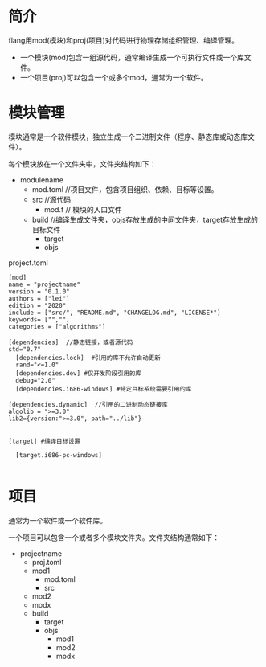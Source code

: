 # 简介

flang用mod(模块)和proj(项目)对代码进行物理存储组织管理、编译管理。

+ 一个模块(mod)包含一组源代码，通常编译生成一个可执行文件或一个库文件。
+ 一个项目(proj)可以包含一个或多个mod，通常为一个软件。

# 模块管理

模块通常是一个软件模块，独立生成一个二进制文件（程序、静态库或动态库文件）。

每个模块放在一个文件夹中，文件夹结构如下：

+ modulename
    + mod.toml  //项目文件，包含项目组织、依赖、目标等设置。
    + src  //源代码
        + mod.f // 模块的入口文件
    + build  //编译生成文件夹，objs存放生成的中间文件夹，target存放生成的目标文件
        + target
        + objs

project.toml

~~~
[mod]
name = "projectname"
version = "0.1.0"
authors = ["lei"]
edition = "2020"
include = ["src/", "README.md", "CHANGELOG.md", "LICENSE*"]
keywords= ["",""]
categories = ["algorithms"]

[dependencies]  //静态链接，或者源代码
std="0.7"
  [dependencies.lock]  #引用的库不允许自动更新
  rand="<=1.0"
  [dependencies.dev] #仅开发阶段引用的库
  debug="2.0"
  [dependencies.i686-windows] #特定目标系统需要引用的库

[dependencies.dynamic]  //引用的二进制动态链接库
algolib = ">=3.0"
lib2={version:">=3.0", path="../lib"}


[target] #编译目标设置

  [target.i686-pc-windows]


~~~

# 项目

通常为一个软件或一个软件库。

一个项目可以包含一个或者多个模块文件夹。文件夹结构通常如下：

+ projectname
    + proj.toml
    + mod1
        + mod.toml
        + src
    + mod2
    + modx
    + build
        + target
        + objs
            - mod1
            - mod2
            - modx